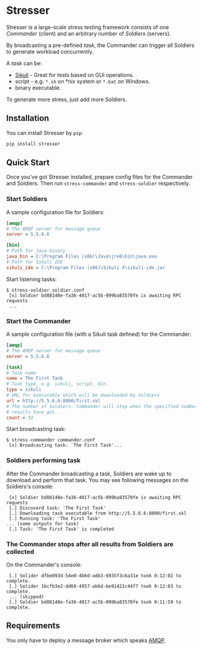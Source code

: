# Stresser

Stresser is a large-scale stress testing framework consists of one *Commander*
(client) and an arbitrary number of *Soldiers* (servers).

By broadcasting a pre-defined *task*, the Commander can trigger all Soldiers to
generate workload concurrently.

A *task* can be:

* [Sikuli](http://www.sikuli.org/) - Great for tests based on GUI operations.
* script - e.g. `*.sh` on *nix system or `*.bat` on Windows.
* binary executable.

To generate more stress, just add more Soldiers.

## Installation

You can install Stresser by `pip`:

```bash
pip install stresser
```

## Quick Start

Once you've got Stresser installed, prepare config files for the Commander and
Soldiers. Then run `stress-commander` and `stress-soldier` respectively.

### Start Soldiers

A sample configuration file for Soldiers:

```INI
[amqp]
# The AMQP server for message queue
server = 5.5.6.6

[bin]
# Path for Java binary
java_bin = C:\Program Files (x86)\Java\jre6\bin\java.exe
# Path for Sikuli IDE
sikuli_ide = C:\Program Files (x86)\Sikuli X\sikuli-ide.jar
```

Start listening tasks:

```
$ stress-soldier soldier.conf
 [x] Soldier bd88148e-fa36-4017-ac5b-099ba83570fe is awaiting RPC requests
 ...
```

### Start the Commander

A sample configuration file (with a Sikuli task defined) for the Commander:

```INI
[amqp]
# The AMQP server for message queue
server = 5.5.6.6

[task]
# Task name
name = The First Task
# Task type, e.g. sikuli, script, bin.
type = sikuli
# URL for executable which will be downloaded by Soldiers
url = http://5.5.6.6:8000/first.skl
# The number of Soldiers. Commander will stop when the specified number of
# results have got.
count = 32
```

Start broadcasting task:

```
$ stress-commander commander.conf
 [x] Broadcasting task: `The First Task'...
```

### Soldiers performing task

After the Commander broadcasting a task, Soldiers are wake up to download and
perform that task. You may see following messages on the Soldiers's console:

```
 [x] Soldier bd88148e-fa36-4017-ac5b-099ba83570fe is awaiting RPC requests
 [.] Discoverd task: 'The First Task'
 [.] Downloading task executable from http://5.5.6.6:8000/first.skl
 [.] Running task: 'The First Task'
... (some outputs for task)
 [.] Task: 'The First Task' is completed
```

### The Commander stops after all results from Soldiers are collected

On the Commander's console:

```
 [.] Solider dfbe093d-54e0-4b6d-adb3-6935f3c6a31e took 0:12:02 to complete.
 [.] Solider 1bcfb3e2-dd69-4957-ab6d-be91422c44f7 took 0:12:03 to complete.
 ... (skipped)
 [.] Soldier bd88148e-fa36-4017-ac5b-099ba83570fe took 0:11:59 to complete.
```

## Requirements

You only have to deploy a message broker which speaks
[AMQP](http://en.wikipedia.org/wiki/Advanced_Message_Queuing_Protocol).
